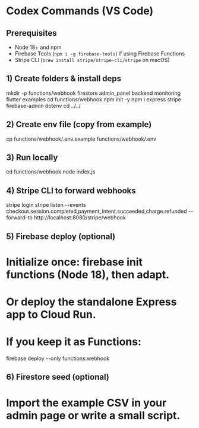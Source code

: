 # Codex Commands (VS Code)

## Prerequisites
- Node 18+ and npm
- Firebase Tools (`npm i -g firebase-tools`) if using Firebase Functions
- Stripe CLI (`brew install stripe/stripe-cli/stripe` on macOS)

## 1) Create folders & install deps
mkdir -p functions/webhook firestore admin_panel backend monitoring flutter examples
cd functions/webhook
npm init -y
npm i express stripe firebase-admin dotenv
cd ../../

## 2) Create env file (copy from example)
cp functions/webhook/.env.example functions/webhook/.env

## 3) Run locally
cd functions/webhook
node index.js

## 4) Stripe CLI to forward webhooks
stripe login
stripe listen --events checkout.session.completed,payment_intent.succeeded,charge.refunded --forward-to http://localhost:8080/stripe/webhook

## 5) Firebase deploy (optional)
# Initialize once: firebase init functions (Node 18), then adapt.
# Or deploy the standalone Express app to Cloud Run.
# If you keep it as Functions:
firebase deploy --only functions:webhook

## 6) Firestore seed (optional)
# Import the example CSV in your admin page or write a small script.
